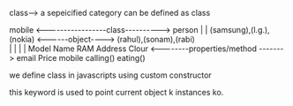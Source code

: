 

class--> a sepeicified category can be defined as class

   mobile <-----------------class----------> person
     |                                         |
(samsung),(l.g.),(nokia) <------object----> (rahul),(sonam),(rabi)    
           |                                          |
           |                                          |
     Model                                         Name
     RAM                                          Address
     Clour  <--------properties/method ------->   email
     Price                                        mobile
     calling()                                    eating()


we define class in javascripts using custom constructor

this keyword is used to point current object k instances ko.
